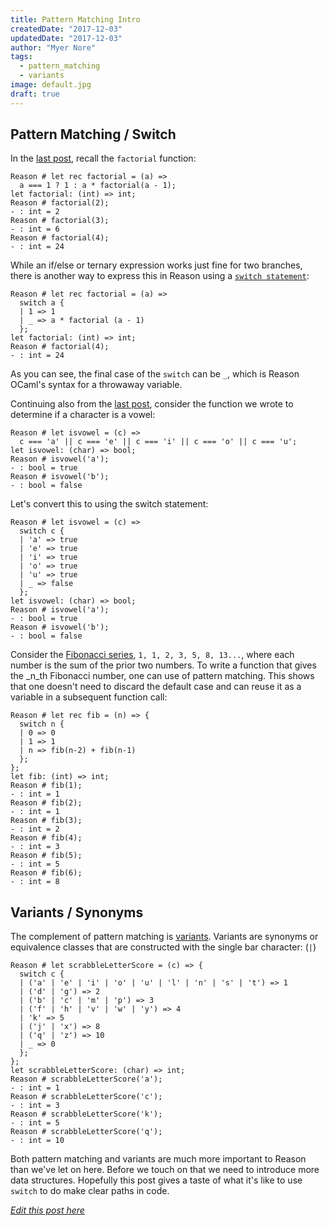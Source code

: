 ```yaml
---
title: Pattern Matching Intro
createdDate: "2017-12-03"
updatedDate: "2017-12-03"
author: "Myer Nore"
tags:
  - pattern_matching
  - variants
image: default.jpg
draft: true
---
```


## Pattern Matching / Switch

In the [last post](https://codekiln.github.io/gradus-reason/steps/2017-11-19--names-and-functions/),
recall the `factorial` function:

    Reason # let rec factorial = (a) =>
      a === 1 ? 1 : a * factorial(a - 1);
    let factorial: (int) => int;                                                              
    Reason # factorial(2);
    - : int = 2                                                                                       
    Reason # factorial(3);
    - : int = 6                                                                                       
    Reason # factorial(4);
    - : int = 24                                                                                      

While an if/else or ternary expression works just fine for two branches, there is another way to express this 
in Reason using a [`switch statement`](https://reasonml.github.io/guide/language/pattern-matching/#usage):

    Reason # let rec factorial = (a) =>
      switch a {
      | 1 => 1
      | _ => a * factorial (a - 1)
      };
    let factorial: (int) => int;                                                               
    Reason # factorial(4);
    - : int = 24

As you can see, the final case of the `switch` can be `_`, which is Reason OCaml's 
syntax for a throwaway variable.

Continuing also from the [last post](https://codekiln.github.io/gradus-reason/steps/2017-11-19--names-and-functions/), 
consider the function we wrote to determine if a character is a vowel:

    Reason # let isvowel = (c) =>
      c === 'a' || c === 'e' || c === 'i' || c === 'o' || c === 'u';
    let isvowel: (char) => bool;                                                              
    Reason # isvowel('a');
    - : bool = true                                                                                   
    Reason # isvowel('b');
    - : bool = false

Let's convert this to using the switch statement:

    Reason # let isvowel = (c) =>
      switch c {
      | 'a' => true
      | 'e' => true
      | 'i' => true
      | 'o' => true
      | 'u' => true
      | _ => false
      };
    let isvowel: (char) => bool;                                                               
    Reason # isvowel('a');
    - : bool = true                                                                                    
    Reason # isvowel('b');
    - : bool = false

Consider the [Fibonacci series](https://en.wikipedia.org/wiki/Fibonacci_number), 
`1, 1, 2, 3, 5, 8, 13...`, where each number is the sum of the prior two numbers.
To write a function that gives the _n_th Fibonacci number, one can use of pattern matching.
This shows that one doesn't need to discard the default case and can reuse it as a variable 
in a subsequent function call:

    Reason # let rec fib = (n) => {
      switch n {
      | 0 => 0
      | 1 => 1
      | n => fib(n-2) + fib(n-1)
      };
    };
    let fib: (int) => int;                                                                     
    Reason # fib(1);
    - : int = 1                                                                                        
    Reason # fib(2);
    - : int = 1                                                                                        
    Reason # fib(3);
    - : int = 2                                                                                        
    Reason # fib(4);
    - : int = 3                                                                                        
    Reason # fib(5);
    - : int = 5                                                                                        
    Reason # fib(6);
    - : int = 8

## Variants / Synonyms

The complement of pattern matching is [variants](https://reasonml.github.io/guide/language/variant). 
Variants are synonyms or equivalence classes that are constructed with the single bar character: (`|`) 

    Reason # let scrabbleLetterScore = (c) => {
      switch c {
      | ('a' | 'e' | 'i' | 'o' | 'u' | 'l' | 'n' | 's' | 't') => 1
      | ('d' | 'g') => 2
      | ('b' | 'c' | 'm' | 'p') => 3
      | ('f' | 'h' | 'v' | 'w' | 'y') => 4
      | 'k' => 5
      | ('j' | 'x') => 8
      | ('q' | 'z') => 10
      | _ => 0
      };
    };
    let scrabbleLetterScore: (char) => int;                                                    
    Reason # scrabbleLetterScore('a');
    - : int = 1                                                                                        
    Reason # scrabbleLetterScore('c');
    - : int = 3                                                                                        
    Reason # scrabbleLetterScore('k');
    - : int = 5                                                                                        
    Reason # scrabbleLetterScore('q');
    - : int = 10

Both pattern matching and variants are much more important to Reason than we've let on here.
Before we touch on that we need to introduce more data structures. Hopefully this post gives 
a taste of what it's like to use `switch` to do make clear paths in code.

_[Edit this post here](https://github.com/codekiln/gradus-reason/tree/master/data/steps/2017-12-03--pattern-matching-intro/index.md)_
